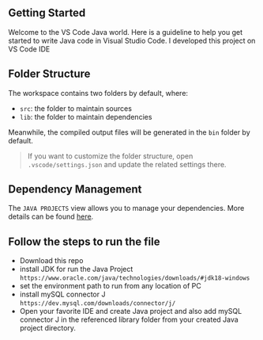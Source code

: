 ## Getting Started

Welcome to the VS Code Java world. Here is a guideline to help you get started to write Java code in Visual Studio Code.
I developed this project on VS Code IDE
## Folder Structure

The workspace contains two folders by default, where:

- `src`: the folder to maintain sources
- `lib`: the folder to maintain dependencies

Meanwhile, the compiled output files will be generated in the `bin` folder by default.

> If you want to customize the folder structure, open `.vscode/settings.json` and update the related settings there.

## Dependency Management

The `JAVA PROJECTS` view allows you to manage your dependencies. More details can be found [here](https://github.com/microsoft/vscode-java-dependency#manage-dependencies).

## Follow the steps to run the file
- Download this repo
- install JDK  for run the Java Project `https://www.oracle.com/java/technologies/downloads/#jdk18-windows ` 
- set the environment path to run from any location of PC
- install mySQL connector J `https://dev.mysql.com/downloads/connector/j/ `
- Open your  favorite IDE and create Java project and also add mySQL connector J in the referenced library folder from your created Java project directory. 